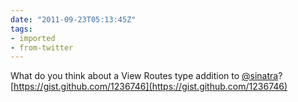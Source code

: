 ```yaml
---
date: "2011-09-23T05:13:45Z"
tags:
- imported
- from-twitter
---
```

What do you think about a View Routes type addition to [@sinatra](/twitter/#/sinatra)? [https://gist.github.com/1236746](https://gist.github.com/1236746)
